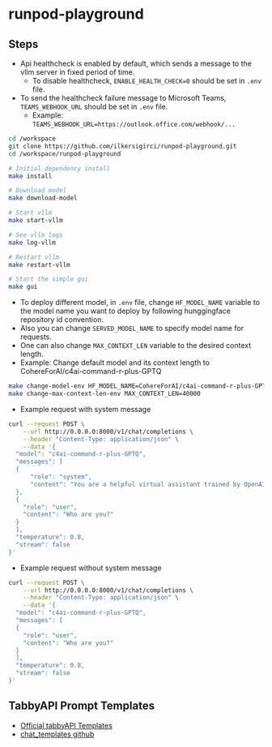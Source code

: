 # runpod-playground

## Steps

- Api healthcheck is enabled by default, which sends a message to the vllm server in fixed period of time.
  - To disable healthcheck, `ENABLE_HEALTH_CHECK=0` should be set in `.env` file.
- To send the healthcheck failure message to Microsoft Teams, `TEAMS_WEBHOOK_URL` should be set in `.env` file.
  - Example: `TEAMS_WEBHOOK_URL=https://outlook.office.com/webhook/...`

```bash
cd /workspace
git clone https://github.com/ilkersigirci/runpod-playground.git
cd /workspace/runpod-playground

# Initial dependency install
make install

# Download model
make download-model

# Start vllm
make start-vllm

# See vllm logs
make log-vllm

# Restart vllm
make restart-vllm

# Start the simple gui
make gui
```

- To deploy different model, in `.env` file, change `HF_MODEL_NAME` variable to the model name you want to deploy by following hunggingface repository id convention.
- Also you can change `SERVED_MODEL_NAME` to specify model name for requests.
- One can also change `MAX_CONTEXT_LEN` variable to the desired context length.
- Example: Change default model and its context length to CohereForAI/c4ai-command-r-plus-GPTQ

```bash
make change-model-env HF_MODEL_NAME=CohereForAI/c4ai-command-r-plus-GPTQ
make change-max-context-len-env MAX_CONTEXT_LEN=40000

```

- Example request with system message

```bash
curl --request POST \
    --url http://0.0.0.0:8000/v1/chat/completions \
    --header "Content-Type: application/json" \
    --data '{
  "model": "c4ai-command-r-plus-GPTQ",
  "messages": [
  {
      "role": "system",
      "content": "You are a helpful virtual assistant trained by OpenAI."
  },
  {
    "role": "user",
    "content": "Who are you?"
  }
  ], 
  "temperature": 0.8,
  "stream": false
}'
```

- Example request without system message

```bash
curl --request POST \
    --url http://0.0.0.0:8000/v1/chat/completions \
    --header "Content-Type: application/json" \
    --data '{
  "model": "c4ai-command-r-plus-GPTQ",
  "messages": [
  {
    "role": "user",
    "content": "Who are you?"
  }
  ], 
  "temperature": 0.8,
  "stream": false
}'
```

## TabbyAPI Prompt Templates

- [Official tabbyAPI Templates](https://github.com/theroyallab/llm-prompt-templates/)
- [chat_templates github](https://github.com/chujiezheng/chat_templates)
